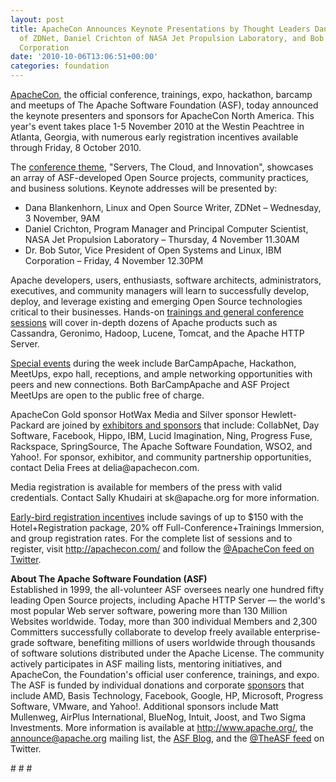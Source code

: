 ```yaml
---
layout: post
title: ApacheCon Announces Keynote Presentations by Thought Leaders Dana Blankenhorn
  of ZDNet, Daniel Crichton of NASA Jet Propulsion Laboratory, and Bob Sutor of IBM
  Corporation
date: '2010-10-06T13:06:51+00:00'
categories: foundation
---
```

<p><a href="http://na.apachecon.com/c/acna2010/" title="ApacheCon">ApacheCon</a>, the official conference, trainings, expo, hackathon, barcamp and meetups of The Apache Software Foundation (ASF), today announced the keynote presenters and sponsors for ApacheCon North America. This year's event takes place 1-5 November 2010 at the Westin Peachtree in Atlanta, Georgia, with numerous early registration incentives available through Friday, 8 October 2010.

</p>
  <p>The <a href="http://na.apachecon.com/c/acna2010/about" title="ApacheCon theme">conference theme</a>, &quot;Servers, The Cloud, and Innovation&quot;, showcases an array of ASF-developed Open Source projects, community practices, and business solutions. Keynote addresses will be presented by:

</p>
  <p>
    <ul>
      <li>Dana Blankenhorn, Linux and Open Source Writer, ZDNet – Wednesday, 3 November, 9AM</li>
      <li>Daniel Crichton, Program Manager and Principal Computer Scientist, NASA Jet Propulsion Laboratory – Thursday, 4 November 11.30AM</li>
      <li>Dr. Bob Sutor, Vice President of Open Systems and Linux, IBM Corporation – Friday, 4 November 12.30PM</li>
    </ul>
  </p>
  <p> </p>
  <p>Apache developers, users, enthusiasts, software architects, administrators, executives, and community managers will learn to successfully develop, deploy, and leverage existing and emerging Open Source technologies critical to their businesses. Hands-on <a href="http://na.apachecon.com/c/acna2010/schedule/grid" title="ApacheCon schedule">trainings and general conference sessions</a> will cover in-depth dozens of Apache products such as Cassandra, Geronimo, Hadoop, Lucene, Tomcat, and the Apache HTTP Server.</p>
  <p><a href="http://na.apachecon.com/c/acna2010/schedule/special-events" title="ApacheCon special events">Special events</a> during the week include BarCampApache, Hackathon, MeetUps, expo hall, receptions, and ample networking opportunities with peers and new connections. Both BarCampApache and ASF Project MeetUps are open to the public free of charge.</p>
  <p>ApacheCon Gold sponsor HotWax Media and Silver sponsor Hewlett-Packard are joined by <a href="http://na.apachecon.com/c/acna2010/sponsors/sponsors" title="ApacheCon sponsors">exhibitors and sponsors</a> that include: CollabNet, Day Software, Facebook, Hippo, IBM, Lucid Imagination, Ning, Progress Fuse, Rackspace, SpringSource, The Apache Software Foundation, WSO2, and Yahoo!. For sponsor, exhibitor, and community partnership opportunities, contact Delia Frees at delia@apachecon.com.

</p>
  <p>Media registration is available for members of the press with valid credentials. Contact Sally Khudairi at sk@apache.org for more information.
</p>
  <p><a href="http://na.apachecon.com/c/acna2010/pricing" title="ApacheCon pricing">
Early-bird registration incentives</a> include savings of up to $150 with the Hotel+Registration package, 20% off Full-Conference+Trainings Immersion, and group registration rates. For the complete list of sessions and to register, visit <a href="http://apachecon.com/" title="ApacheCon North America 2010">http://apachecon.com/</a> and follow the <a href="http://twitter.com/apachecon" title="@ApacheCon Twitter feed">@ApacheCon feed on Twitter</a>.
</p>
  <p><b>

About The Apache Software Foundation (ASF)<br /></b>Established in 1999, the all-volunteer ASF oversees nearly one hundred fifty leading Open Source projects, including Apache HTTP Server — the world's most popular Web server software, powering more than 130 Million Websites worldwide. Today, more than 300 individual Members and 2,300 Committers successfully collaborate to develop freely available enterprise-grade software, benefiting millions of users worldwide through thousands of software solutions distributed under the Apache License. The community actively participates in ASF mailing lists, mentoring initiatives, and ApacheCon, the Foundation's official user conference, trainings, and expo. The ASF is funded by individual donations and corporate <a href="http://apache.org/foundation/sponsorship.html" title="ASF Sponsorship program">sponsors</a> that include AMD, Basis Technology, Facebook, Google, HP, Microsoft, Progress Software, VMware, and Yahoo!. Additional sponsors include Matt Mullenweg, AirPlus International, BlueNog, Intuit, Joost, and Two Sigma Investments. More information is available at <a href="http://apache.org" title="ASF Home Page - apache.org">http://www.apache.org/</a>, the <a href="http://apache.org/foundation/mailinglists.html#foundation-announce" title="ASF Announce list">announce@apache.org mailing list</a>, the <a href="http://blogs.apache.org/" title="ASF blog">ASF Blog</a>, and the <a href="http://twitter.com/theasf" title="@ASF Twitter feed">@TheASF feed</a> on Twitter.
<br /></p>
  <p># # #</p>
